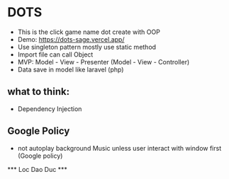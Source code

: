 # DOTS
- This is the click game name dot create with OOP
- Demo: https://dots-sage.vercel.app/
- Use singleton pattern mostly use static method
- Import file can call Object
- MVP: Model - View - Presenter (Model - View - Controller)
- Data save in model like laravel (php)



## what to think:
- Dependency Injection

## Google Policy
- not autoplay background Music unless user interact with window first (Google policy)

*** Loc Dao Duc ***

